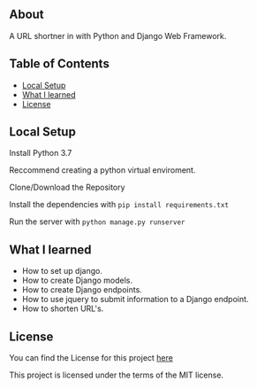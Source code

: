 
## About

A URL shortner in with Python and Django Web Framework.

## Table of Contents

- [Local Setup](#local-setup)
- [What I learned](#what-i-learned)
- [License](#license)

## Local Setup

Install Python 3.7

Reccommend creating a python virtual enviroment.

Clone/Download the Repository

Install the dependencies with `pip install requirements.txt`

Run the server with `python manage.py runserver`

## What I learned

- How to set up django.
- How to create Django models.
- How to create Django endpoints.
- How to use jquery to submit information to a Django endpoint.
- How to shorten URL's.

## License

You can find the License for this project [here](LICENSE.md)

This project is licensed under the terms of the MIT license.